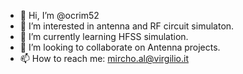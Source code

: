 - 👋 Hi, I’m @ocrim52
- 👀 I’m interested in antenna and RF circuit simulaton.
- 🌱 I’m currently learning HFSS simulation.
- 💞️ I’m looking to collaborate on Antenna projects.
- 📫 How to reach me: mircho.al@virgilio.it

<!---
ocrim52/ocrim52 is a ✨ special ✨ repository because its `README.md` (this file) appears on your GitHub profile.
You can click the Preview link to take a look at your changes.
--->
